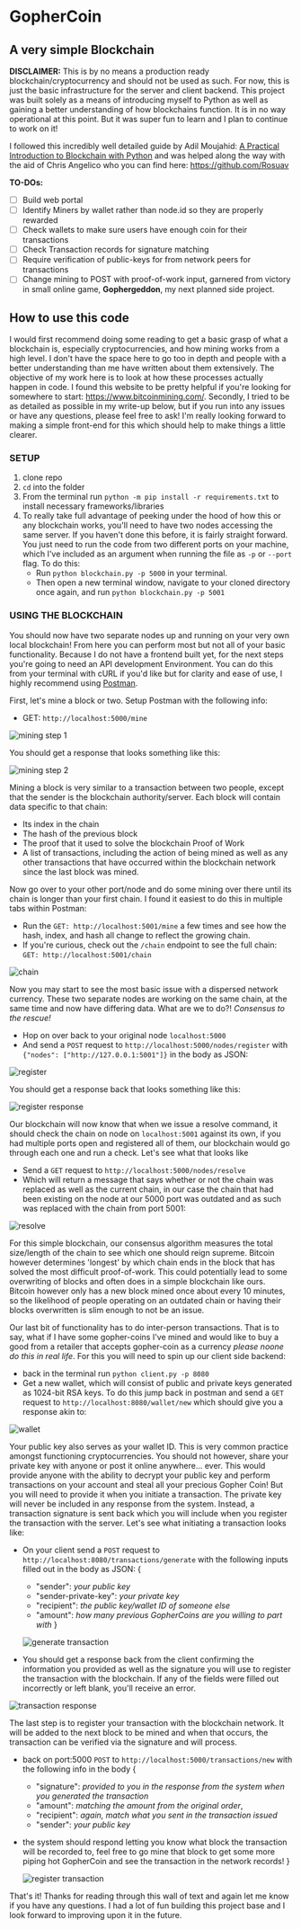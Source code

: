 # GopherCoin
## A very simple Blockchain

**DISCLAIMER:** This is by no means a production ready blockchain/cryptocurrency and should not be used as such. For now, this is just the basic infrastructure for the server and client backend. This project was built solely as a means of introducing myself to Python as well as gaining a better understanding of how blockchains function. It is in no way operational at this point. But it was super fun to learn and I plan to continue to work on it!

I followed this incredibly well detailed guide by Adil Moujahid: [A Practical Introduction to Blockchain with Python](http://adilmoujahid.com/posts/2018/03/intro-blockchain-bitcoin-python/) and was helped along the way with the aid of Chris Angelico who you can find here: https://github.com/Rosuav

**TO-DOs:**
 - [ ] Build web portal
 - [ ] Identify Miners by wallet rather than node.id so they are properly rewarded
 - [ ] Check wallets to make sure users have enough coin for their transactions
 - [ ] Check Transaction records for signature matching
 - [ ] Require verification of public-keys for from network peers for transactions
 - [ ] Change mining to POST with proof-of-work input, garnered from victory in small online game, **Gophergeddon**, my next planned side project.

## How to use this code

I would first recommend doing some reading to get a basic grasp of what a blockchain is, especially cryptocurrencies, and how mining works from a high level. I don't have the space here to go too in depth and people with a better understanding than me have written about them extensively. The objective of my work here is to look at how these processes actually happen in code. I found this website to be pretty helpful if you're looking for somewhere to start: https://www.bitcoinmining.com/. Secondly, I tried to be as detailed as possible in my write-up below, but if you run into any issues or have any questions, please feel free to ask! I'm really looking forward to making a simple front-end for this which should help to make things a little clearer.

### SETUP
  1. clone repo
  2. `cd` into the folder
  3. From the terminal run `python -m pip install -r requirements.txt` to install necessary frameworks/libraries
  4. To really take full advantage of peeking under the hood of how this or any blockchain works, you'll need to have two nodes accessing the same server. If you haven't done this before, it is fairly straight forward. You just need to run the code from two different ports on your machine, which I've included as an argument when running the file as `-p` or `--port` flag. To do this:
     * Run `python blockchain.py -p 5000` in your terminal. 
     * Then open a new terminal window, navigate to your cloned directory once again, and run `python blockchain.py -p 5001`

### USING THE BLOCKCHAIN

  You should now have two separate nodes up and running on your very own local blockchain! From here you can perform most but not all of your basic functionality. Because I do not have a frontend built yet, for the next steps you're going to need an API development Environment. You can do this from your terminal with cURL if you'd like but for clarity and ease of use, I highly recommend using [Postman](https://www.getpostman.com/). 

  First, let's mine a block or two. Setup Postman with the following info:

  - GET: `http://localhost:5000/mine`

  ![mining step 1](/READme-images/mining0.png)
  
  You should get a response that looks something like this:

  ![mining step 2](/READme-images/mining0-response.png)

  Mining a block is very similar to a transaction between two people, except that the sender is the blockchain authority/server. Each block will contain data specific to that chain:
  * Its index in the chain
  * The hash of the previous block
  * The proof that it used to solve the blockchain Proof of Work
  * A list of transactions, including the action of being mined as well as any other transactions that have occurred within the blockchain network since the last block was mined.

  Now go over to your other port/node and do some mining over there until its chain is longer than your first chain. I found it easiest to do this in multiple tabs within Postman:
  - Run the `GET: http://localhost:5001/mine` a few times and see how the hash, index, and hash all change to reflect the growing chain.
  - If you're curious, check out the `/chain` endpoint to see the full chain: `GET: http://localhost:5001/chain`

  ![chain](/READme-images/chain.png)

  Now you may start to see the most basic issue with a dispersed network currency. These two separate nodes are working on the same chain, at the same time and now have differing data. What are we to do?! *Consensus to the rescue!*

  - Hop on over back to your original node `localhost:5000` 
  - And send a `POST` request to `http://localhost:5000/nodes/register` with `{"nodes": ["http://127.0.0.1:5001"]}` in the body as JSON:
    
![register](/READme-images/register.png)
    
  You should get a response back that looks something like this:
  
  ![register response](/READme-images/register-response.png)

  Our blockchain will now know that when we issue a resolve command, it should check the chain on node on `localhost:5001` against its own, if you had multiple ports open and registered all of them, our blockchain would go through each one and run a check. Let's see what that looks like
  - Send a `GET` request to `http://localhost:5000/nodes/resolve`
  - Which will return a message that says whether or not the chain was replaced as well as the current chain, in our case the chain that had been existing on the node at our 5000 port was outdated and as such was replaced with the chain from port 5001:
  
  ![resolve](/READme-images/resolve.png)

  For this simple blockchain, our consensus algorithm measures the total size/length of the chain to see which one should reign supreme. Bitcoin however determines 'longest' by which chain ends in the block that has solved the most difficult proof-of-work. This could potentially lead to some overwriting of blocks and often does in a simple blockchain like ours. Bitcoin however only has a new block mined once about every 10 minutes, so the likelihood of people operating on an outdated chain or having their blocks overwritten is slim enough to not be an issue.

  Our last bit of functionality has to do inter-person transactions. That is to say, what if I have some gopher-coins I've mined and would like to buy a good from a retailer that accepts gopher-coin as a currency *please noone do this in real life*. For this you will need to spin up our client side backend:
  - back in the terminal run `python client.py -p 8080`
  - Get a new wallet, which will consist of public and private keys generated as 1024-bit RSA keys. To do this jump back in postman and send a `GET` request to `http://localhost:8080/wallet/new` which should give you a response akin to:

  ![wallet](/READme-images/wallet.png)
    
  Your public key also serves as your wallet ID. This is very common practice amongst functioning cryptocurrencies. You should not however, share your private key with anyone or post it online anywhere... ever. This would provide anyone with the ability to decrypt your public key and perform transactions on your account and steal all your precious Gopher Coin! But you will need to provide it when you initiate a transaction. The private key will never be included in any response from the system. Instead, a transaction signature is sent back which you will include when you register the transaction with the server. Let's see what initiating a transaction looks like:
  - On your client send a `POST` request to `http://localhost:8080/transactions/generate` with the following inputs filled out in the body as JSON: {
    * "sender": *your public key*
    * "sender-private-key": *your private key*
    * "recipient": *the public key/wallet ID of someone else*
    * "amount": *how many previous GopherCoins are you willing to part with*
  }

    ![generate transaction](/READme-images/gen-transaction.png)

  - You should get a response back from the client confirming the information you provided as well as the signature you will use to register the transaction with the blockchain. If any of the fields were filled out incorrectly or left blank, you'll receive an error.

  ![transaction response](/READme-images/transaction-response.png)
    
  The last step is to register your transaction with the blockchain network. It will be added to the next block to be mined and when that occurs, the transaction can be verified via the signature and will process.
  - back on port:5000 `POST` to `http://localhost:5000/transactions/new` with the following info in the body {
    * "signature": *provided to you in the response from the system when you generated the transaction*
    * "amount": *matching the amount from the original order*,
    * "recipient": *again, match what you sent in the transaction issued*
    * "sender": *your public key*
  - the system should respond letting you know what block the transaction will be recorded to, feel free to go mine that block to get some more piping hot GopherCoin and see the transaction in the network records!
  }

    ![register transaction](/READme-images/reg-transaction.png)

That's it! Thanks for reading through this wall of text and again let me know if you have any questions. I had a lot of fun building this project base and I look forward to improving upon it in the future.
